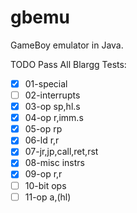 # gbemu
GameBoy emulator in Java.

TODO Pass All Blargg Tests:
- [x] 01-special
- [ ] 02-interrupts
- [x] 03-op sp,hl.s
- [x] 04-op r,imm.s
- [x] 05-op rp
- [x] 06-ld r,r
- [x] 07-jr,jp,call,ret,rst
- [x] 08-misc instrs
- [x] 09-op r,r
- [ ] 10-bit ops
- [ ] 11-op a,(hl)